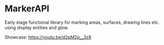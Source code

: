 # MarkerAPI
Early stage functional library for marking areas, surfaces, drawing lines etc. using display entities and glow.

Showcase:
https://youtu.be/d2pM2p__3z8 
